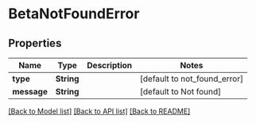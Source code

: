# BetaNotFoundError
## Properties

| Name | Type | Description | Notes |
|------------ | ------------- | ------------- | -------------|
| **type** | **String** |  | [default to not_found_error] |
| **message** | **String** |  | [default to Not found] |

[[Back to Model list]](../README.md#documentation-for-models) [[Back to API list]](../README.md#documentation-for-api-endpoints) [[Back to README]](../README.md)

